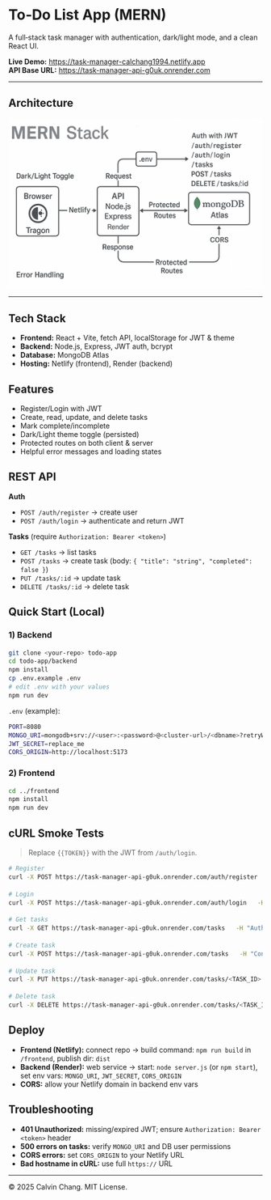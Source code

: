 # To‑Do List App (MERN)

A full‑stack task manager with authentication, dark/light mode, and a clean React UI.

**Live Demo:** https://task-manager-calchang1994.netlify.app  
**API Base URL:** https://task-manager-api-g0uk.onrender.com

---

## Architecture

![Architecture](./architecture.png)

---

## Tech Stack
- **Frontend:** React + Vite, fetch API, localStorage for JWT & theme
- **Backend:** Node.js, Express, JWT auth, bcrypt
- **Database:** MongoDB Atlas
- **Hosting:** Netlify (frontend), Render (backend)

## Features
- Register/Login with JWT
- Create, read, update, and delete tasks
- Mark complete/incomplete
- Dark/Light theme toggle (persisted)
- Protected routes on both client & server
- Helpful error messages and loading states

## REST API
**Auth**
- `POST /auth/register` → create user  
- `POST /auth/login` → authenticate and return JWT

**Tasks** (require `Authorization: Bearer <token>`)
- `GET /tasks` → list tasks
- `POST /tasks` → create task (body: `{ "title": "string", "completed": false }`)
- `PUT /tasks/:id` → update task
- `DELETE /tasks/:id` → delete task

## Quick Start (Local)
### 1) Backend
```bash
git clone <your-repo> todo-app
cd todo-app/backend
npm install
cp .env.example .env
# edit .env with your values
npm run dev
```
`.env` (example):
```bash
PORT=8080
MONGO_URI=mongodb+srv://<user>:<password>@<cluster-url>/<dbname>?retryWrites=true&w=majority
JWT_SECRET=replace_me
CORS_ORIGIN=http://localhost:5173
```

### 2) Frontend
```bash
cd ../frontend
npm install
npm run dev
```

## cURL Smoke Tests
> Replace `{{TOKEN}}` with the JWT from `/auth/login`.

```bash
# Register
curl -X POST https://task-manager-api-g0uk.onrender.com/auth/register   -H "Content-Type: application/json"   -d '{"username":"demo","password":"demo123"}'

# Login
curl -X POST https://task-manager-api-g0uk.onrender.com/auth/login   -H "Content-Type: application/json"   -d '{"username":"demo","password":"demo123"}'

# Get tasks
curl -X GET https://task-manager-api-g0uk.onrender.com/tasks   -H "Authorization: Bearer {{TOKEN}}"

# Create task
curl -X POST https://task-manager-api-g0uk.onrender.com/tasks   -H "Content-Type: application/json"   -H "Authorization: Bearer {{TOKEN}}"   -d '{"title":"First task"}'

# Update task
curl -X PUT https://task-manager-api-g0uk.onrender.com/tasks/<TASK_ID>   -H "Content-Type: application/json"   -H "Authorization: Bearer {{TOKEN}}"   -d '{"completed":true}'

# Delete task
curl -X DELETE https://task-manager-api-g0uk.onrender.com/tasks/<TASK_ID>   -H "Authorization: Bearer {{TOKEN}}"
```

## Deploy
- **Frontend (Netlify):** connect repo → build command: `npm run build` in `/frontend`, publish dir: `dist`
- **Backend (Render):** web service → start: `node server.js` (or `npm start`), set env vars: `MONGO_URI`, `JWT_SECRET`, `CORS_ORIGIN`
- **CORS:** allow your Netlify domain in backend env vars

## Troubleshooting
- **401 Unauthorized:** missing/expired JWT; ensure `Authorization: Bearer <token>` header
- **500 errors on tasks:** verify `MONGO_URI` and DB user permissions
- **CORS errors:** set `CORS_ORIGIN` to your Netlify URL
- **Bad hostname in cURL:** use full `https://` URL

---

© 2025 Calvin Chang. MIT License.